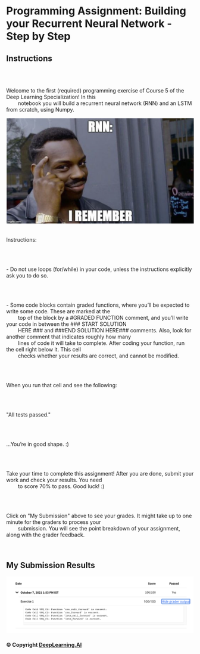 # Programming Assignment: Building your Recurrent Neural Network - Step by Step

## Instructions

<div class="cmlToHtml-content-container" style="white-space: pre-wrap">
    <p>Welcome to the first (required) programming exercise of Course 5 of the Deep Learning Specialization! In this
        notebook you will build a recurrent neural network (RNN) and an LSTM from scratch, using Numpy. </p><img
        src="images/Screen-Shot-2021-01-06-at-2.44.23-PM.png"
        alt="">
    <p>Instructions:</p>
    <p>- Do not use loops (for/while) in your code, unless the instructions explicitly ask you to do so.</p>
    <p>- Some code blocks contain graded functions, where you’ll be expected to write some code. These are marked at the
        top of the block by a #GRADED FUNCTION comment, and you’ll write your code in between the ### START SOLUTION
        HERE ### and ###END SOLUTION HERE### comments. Also, look for another comment that indicates roughly how many
        lines of code it will take to complete. After coding your function, run the cell right below it. This cell
        checks whether your results are correct, and cannot be modified.</p>
    <p>When you run that cell and see the following:&nbsp;</p>
    <p>"All tests passed."</p>
    <p>...You’re in good shape. :)&nbsp;</p>
    <p>Take your time to complete this assignment! After you are done, submit your work and check your results. You need
        to score 70% to pass. Good luck! :)&nbsp;</p>
    <p>Click on "My Submission" above to see your grades. It might take up to one minute for the graders to process your
        submission. You will see the point breakdown of your assignment, along with the grader feedback.</p>
</div>

## My Submission Results

<img src="images/week1.1_results.png" />

#### © Copyright [DeepLearning.AI](https://www.coursera.org/learn/applied-data-science-capstone?specialization=ibm-data-science)